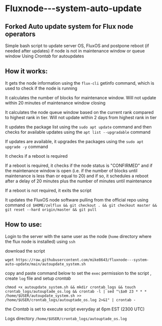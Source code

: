 # Fluxnode---system-auto-update
## Forked Auto update system for Flux node operators

Simple bash script to update server OS, FluxOS and postpone reboot (if needed after updates) if node is not in maintenance window or queue window
Using *Crontab* for autoupdates

## How it works:

It gets the node information using the `flux-cli` getinfo command, which is used to check if the node is running

It calculates the number of blocks for maintenance window. Will not update within 20 minutes of maintenance window closing

It calculates the node queue window based on the current rank compared to highest rank in tier. Will not update within 2 days from highest rank in tier

It updates the package list using the `sudo apt update` command and then checks for available updates using the `apt list --upgradable` command

If updates are available, it upgrades the packages using the `sudo apt upgrade -y` command

It checks if a reboot is required 

If a reboot is required, it checks if the node status is "CONFIRMED" and if the maintenance window is open (i.e. if the number of blocks until maintenance is less than or equal to 20) and if so, it schedules a reboot after a delay of 20 minutes plus the number of minutes until maintenance 

If a reboot is not required, it exits the script

It updates the FluxOS node software pulling from the official repo using command `cd $HOME/zelflux && git checkout . && git checkout master && git reset --hard origin/master && git pull`

## How to use:

Login to the server with the same user as the node (`home` directory where the flux node is installed) using   `ssh` 

download the script 
```
wget https://raw.githubusercontent.com/mike8643/fluxnode---system-auto-update/main/autoupdate_system.sh
```

copy and paste command below to set the `exec` permission to the script , create `log` file and setup *crontab*
```
chmod +x autoupdate_system.sh && mkdir crontab_logs && touch crontab_logs/autouptade_os.log && crontab -l | sed "\$a0 23 * * * /home/$USER/autoupdate_system.sh >> /home/$USER/crontab_logs/autouptade_os.log 2>&1" | crontab -
```

the *Crontab* is set to execute script everyday at 6pm EST (2300 UTC)

Logs directory `/home/$USER/crontab_logs/autouptade_os.log`


   


